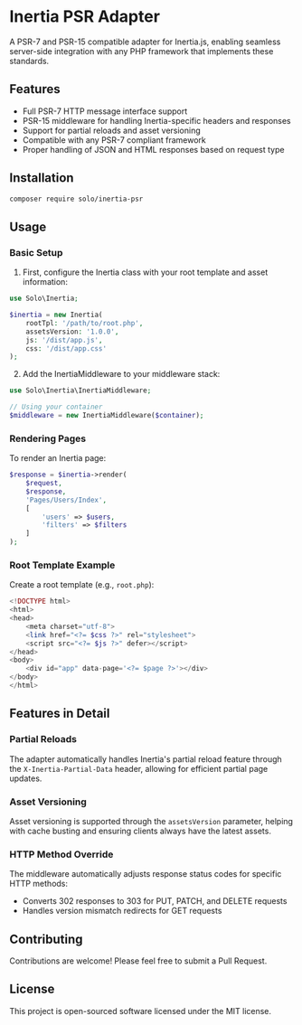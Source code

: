 # Inertia PSR Adapter

A PSR-7 and PSR-15 compatible adapter for Inertia.js, enabling seamless server-side integration with any PHP framework that implements these standards.

## Features

- Full PSR-7 HTTP message interface support
- PSR-15 middleware for handling Inertia-specific headers and responses
- Support for partial reloads and asset versioning
- Compatible with any PSR-7 compliant framework
- Proper handling of JSON and HTML responses based on request type

## Installation

```bash
composer require solo/inertia-psr
```

## Usage

### Basic Setup

1. First, configure the Inertia class with your root template and asset information:

```php
use Solo\Inertia;

$inertia = new Inertia(
    rootTpl: '/path/to/root.php',
    assetsVersion: '1.0.0',
    js: '/dist/app.js',
    css: '/dist/app.css'
);
```

2. Add the InertiaMiddleware to your middleware stack:

```php
use Solo\Inertia\InertiaMiddleware;

// Using your container
$middleware = new InertiaMiddleware($container);
```

### Rendering Pages

To render an Inertia page:

```php
$response = $inertia->render(
    $request,
    $response,
    'Pages/Users/Index',
    [
        'users' => $users,
        'filters' => $filters
    ]
);
```

### Root Template Example

Create a root template (e.g., `root.php`):

```php
<!DOCTYPE html>
<html>
<head>
    <meta charset="utf-8">
    <link href="<?= $css ?>" rel="stylesheet">
    <script src="<?= $js ?>" defer></script>
</head>
<body>
    <div id="app" data-page='<?= $page ?>'></div>
</body>
</html>
```

## Features in Detail

### Partial Reloads

The adapter automatically handles Inertia's partial reload feature through the `X-Inertia-Partial-Data` header, allowing for efficient partial page updates.

### Asset Versioning

Asset versioning is supported through the `assetsVersion` parameter, helping with cache busting and ensuring clients always have the latest assets.

### HTTP Method Override

The middleware automatically adjusts response status codes for specific HTTP methods:
- Converts 302 responses to 303 for PUT, PATCH, and DELETE requests
- Handles version mismatch redirects for GET requests

## Contributing

Contributions are welcome! Please feel free to submit a Pull Request.

## License

This project is open-sourced software licensed under the MIT license.
